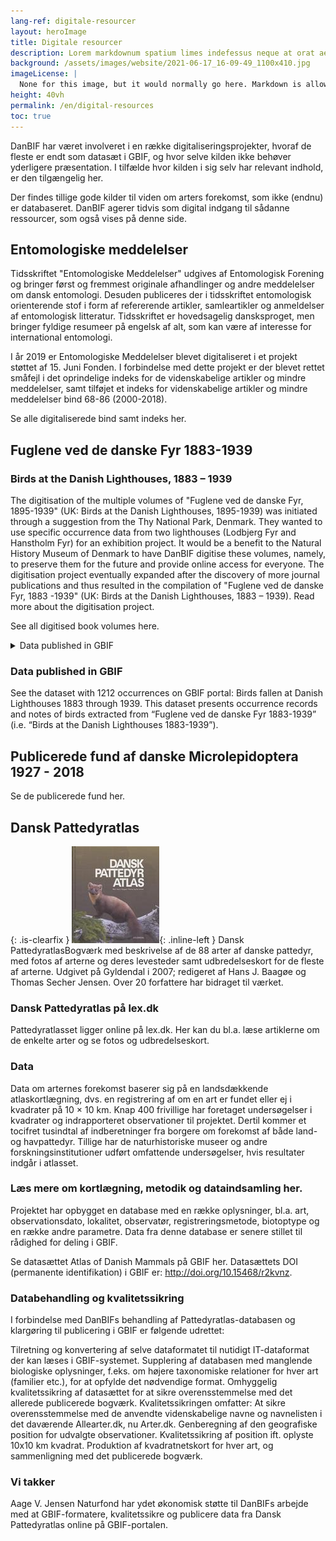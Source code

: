 ```yaml
---
lang-ref: digitale-resourcer
layout: heroImage
title: Digitale resourcer
description: Lorem markdownum spatium limes indefessus neque at orat aestuat
background: /assets/images/website/2021-06-17_16-09-49_1100x410.jpg
imageLicense: |
  None for this image, but it would normally go here. Markdown is allowed.
height: 40vh
permalink: /en/digital-resources
toc: true
---
```

DanBIF har været involveret i en række digitaliseringsprojekter, hvoraf de fleste er endt som datasæt i GBIF, og hvor selve kilden ikke behøver yderligere præsentation. I tilfælde hvor kilden i sig selv har relevant indhold, er den tilgængelig her.

Der findes tillige gode kilder til viden om arters forekomst, som ikke (endnu) er databaseret. DanBIF agerer tidvis som digital indgang til sådanne ressourcer, som også vises på denne side. 

## Entomologiske meddelelser
Tidsskriftet "Entomologiske Meddelelser" udgives af Entomologisk Forening og bringer først og fremmest originale afhandlinger og andre meddelelser om dansk entomologi. Desuden publiceres der i tidsskriftet entomologisk orienterende stof i form af refererende artikler, samleartikler og anmeldelser af entomologisk litteratur. Tidsskriftet er hovedsagelig dansksproget, men bringer fyldige resumeer på engelsk af alt, som kan være af interesse for international entomologi.

I år 2019 er Entomologiske Meddelelser blevet digitaliseret i et projekt støttet af 15. Juni Fonden. I forbindelse med dette projekt er der blevet rettet småfejl i det oprindelige indeks for de videnskabelige artikler og mindre meddelelser, samt tilføjet et indeks for videnskabelige artikler og mindre meddelelser bind 68-86 (2000-2018).

Se alle digitaliserede bind samt indeks her.

## Fuglene ved de danske Fyr 1883-1939
### Birds at the Danish Lighthouses, 1883 – 1939
The digitisation of the multiple volumes of "Fuglene ved de danske Fyr, 1895-1939" (UK: Birds at the Danish Lighthouses, 1895-1939) was initiated through a suggestion from the Thy National Park, Denmark. They wanted to use specific occurrence data from two lighthouses (Lodbjerg Fyr and Hanstholm Fyr) for an exhibition project. It would be a benefit to the Natural History Museum of Denmark to have DanBIF digitise these volumes, namely, to preserve them for the future and provide online access for everyone. The digitisation project eventually expanded after the discovery of more journal publications and thus resulted in the compilation of "Fuglene ved de danske Fyr, 1883 -1939" (UK: Birds at the Danish Lighthouses, 1883 – 1939). Read more about the digitisation project.

See all digitised book volumes here.

<details>
<summary>Data published in GBIF</summary>

See the dataset with 1212 occurrences on GBIF portal: Birds fallen at Danish Lighthouses 1883 through 1939.
This dataset presents occurrence records and notes of birds extracted from “Fuglene ved de danske Fyr 1883-1939” (i.e. “Birds at the Danish Lighthouses 1883-1939”).

</details>

### Data published in GBIF
See the dataset with 1212 occurrences on GBIF portal: Birds fallen at Danish Lighthouses 1883 through 1939.
This dataset presents occurrence records and notes of birds extracted from “Fuglene ved de danske Fyr 1883-1939” (i.e. “Birds at the Danish Lighthouses 1883-1939”).

## Publicerede fund af danske Microlepidoptera 1927 - 2018
Se de publicerede fund her.

## Dansk Pattedyratlas

{: .is-clearfix }
![DanskPattedyratlas_140px](/assets/images/website/DanskPattedyratlas_140px.jpg){: .inline-left } Dansk PattedyratlasBogværk med beskrivelse af de 88 arter af danske pattedyr, med fotos af arterne og deres levesteder samt udbredelseskort for de fleste af arterne. Udgivet på Gyldendal i 2007; redigeret af Hans J. Baagøe og Thomas Secher Jensen. Over 20 forfattere har bidraget til værket.

### Dansk Pattedyratlas på lex.dk
Pattedyratlasset ligger online på lex.dk. Her kan du bl.a. læse artiklerne om de enkelte arter og se fotos og udbredelseskort.

### Data
Data om arternes forekomst baserer sig på en landsdækkende atlaskortlægning, dvs. en registrering af om en art er fundet eller ej i kvadrater på 10 × 10 km. Knap 400 frivillige har foretaget undersøgelser i kvadrater og indrapporteret observationer til projektet. Dertil kommer et tocifret tusindtal af indberetninger fra borgere om forekomst af både land- og havpattedyr. Tillige har de naturhistoriske museer og andre forskningsinstitutioner udført omfattende undersøgelser, hvis resultater indgår i atlasset.

### Læs mere om kortlægning, metodik og dataindsamling her.

Projektet har opbygget en database med en række oplysninger, bl.a. art, observationsdato, lokalitet, observatør, registreringsmetode, biotoptype og en række andre parametre. Data fra denne database er senere stillet til rådighed for deling i GBIF.

Se datasættet Atlas of Danish Mammals på GBIF her.
Datasættets DOI (permanente identifikation) i GBIF er: http://doi.org/10.15468/r2kvnz.

### Databehandling og kvalitetssikring
I forbindelse med DanBIFs behandling af Pattedyratlas-databasen og klargøring til publicering i GBIF er følgende udrettet:

Tilretning og konvertering af selve dataformatet til nutidigt IT-dataformat der kan læses i GBIF-systemet.
Supplering af databasen med manglende biologiske oplysninger, f.eks. om højere taxonomiske relationer for hver art (familier etc.), for at opfylde det nødvendige format.
Omhyggelig kvalitetssikring af datasættet for at sikre overensstemmelse med det allerede publicerede bogværk. Kvalitetssikringen omfatter:
At sikre overensstemmelse med de anvendte videnskabelige navne og navnelisten i det daværende Allearter.dk, nu Arter.dk.
Genberegning af den geografiske position for udvalgte observationer.
Kvalitetssikring af position ift. oplyste 10x10 km kvadrat.
Produktion af kvadratnetskort for hver art, og sammenligning med det publicerede bogværk.

### Vi takker
Aage V. Jensen Naturfond har ydet økonomisk støtte til DanBIFs arbejde med at GBIF-formatere, kvalitetssikre og publicere data fra Dansk Pattedyratlas online på GBIF-portalen.